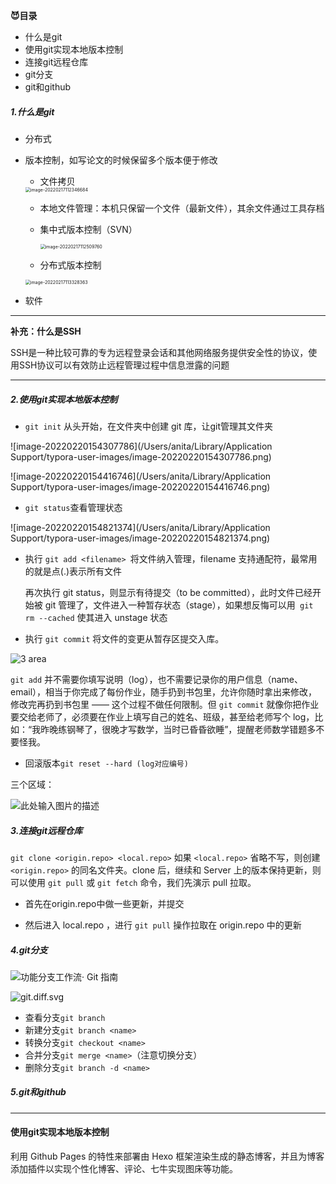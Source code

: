 **😈目录**

- 什么是git
- 使用git实现本地版本控制
- 连接git远程仓库
- git分支
- git和github

##### 1.什么是git

- 分布式

- 版本控制，如写论文的时候保留多个版本便于修改

  - 文件拷贝

  <img src="/Users/anita/Library/Application Support/typora-user-images/image-20220217112346684.png" alt="image-20220217112346684" style="zoom:50%;" />

  - 本地文件管理：本机只保留一个文件（最新文件），其余文件通过工具存档

  - 集中式版本控制（SVN）

    <img src="/Users/anita/Library/Application Support/typora-user-images/image-20220217112509760.png" alt="image-20220217112509760" style="zoom:50%;" />

  - 分布式版本控制

  <img src="/Users/anita/Library/Application Support/typora-user-images/image-20220217113328363.png" alt="image-20220217113328363" style="zoom:50%;" />

- 软件

---

**补充：什么是SSH**

SSH是一种比较可靠的专为远程登录会话和其他网络服务提供安全性的协议，使用SSH协议可以有效防止远程管理过程中信息泄露的问题

---

##### 2.使用git实现本地版本控制

- `git init` 从头开始，在文件夹中创建 git 库，让git管理其文件夹

![image-20220220154307786](/Users/anita/Library/Application Support/typora-user-images/image-20220220154307786.png)

![image-20220220154416746](/Users/anita/Library/Application Support/typora-user-images/image-20220220154416746.png)

- `git status`查看管理状态

![image-20220220154821374](/Users/anita/Library/Application Support/typora-user-images/image-20220220154821374.png)

- 执行 `git add <filename> `将文件纳入管理，filename 支持通配符，最常用的就是点(.)表示所有文件

  再次执行 git status，则显示有待提交（to be committed），此时文件已经开始被 git 管理了，文件进入一种暂存状态（stage），如果想反悔可以用` git rm --cached` 使其进入 unstage 状态

- 执行 `git commit` 将文件的变更从暂存区提交入库。

![3 area](https://doc.shiyanlou.com/courses/3083/1505711/26e18cfe9763e915d2057925ee7a1a23-1)

`git add` 并不需要你填写说明（log），也不需要记录你的用户信息（name、email），相当于你完成了每份作业，随手扔到书包里，允许你随时拿出来修改，修改完再扔到书包里 —— 这个过程不做任何限制。但 `git commit` 就像你把作业要交给老师了，必须要在作业上填写自己的姓名、班级，甚至给老师写个 log，比如：“我昨晚练钢琴了，很晚才写数学，当时已昏昏欲睡”，提醒老师数学错题多不要怪我。

- 回滚版本`git reset --hard (log对应编号)`

三个区域：

![此处输入图片的描述](https://doc.shiyanlou.com/document-uid310176labid9805timestamp1548755776759.png)

##### 3.连接git远程仓库

`git clone <origin.repo> <local.repo>` 如果 `<local.repo>` 省略不写，则创建 `<origin.repo>` 的同名文件夹。clone 后，继续和 Server 上的版本保持更新，则可以使用 `git pull` 或 `git fetch` 命令，我们先演示 pull 拉取。

- 首先在origin.repo中做一些更新，并提交

- 然后进入 local.repo ，进行 `git pull` 操作拉取在 origin.repo 中的更新

##### 4.git分支

![功能分支工作流· Git 指南](https://carney520.gitbooks.io/git-guide/content/branch/images/feature_flow.png)

![git.diff.svg](https://doc.shiyanlou.com/courses/3083/1505711/785632cea774450fa2c6e6c79c354fc9-1)

- 查看分支`git branch`
- 新建分支`git branch <name>`
- 转换分支`git checkout <name>`
- 合并分支`git merge <name>`（注意切换分支）
- 删除分支`git branch -d <name>`

##### 5.git和github

---

#### 使用git实现本地版本控制

利用 Github Pages 的特性来部署由 Hexo 框架渲染生成的静态博客，并且为博客添加插件以实现个性化博客、评论、七牛实现图床等功能。

